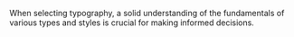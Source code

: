 When selecting typography, a solid understanding of the fundamentals of various types and styles is crucial for making informed decisions.